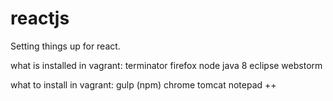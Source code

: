 # reactjs
Setting things up for react.


what is installed in vagrant:
terminator
firefox
node
java 8
eclipse
webstorm


what to install in vagrant:
gulp (npm)
chrome
tomcat
notepad ++